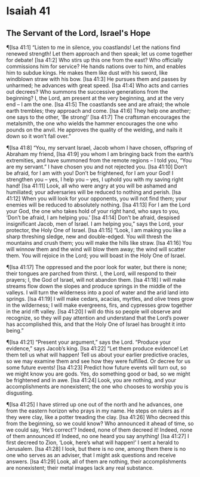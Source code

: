 # Isaiah 41

## The Servant of the Lord, Israel's Hope
¶[Isa 41:1] “Listen to me in silence, you coastlands! Let the nations find renewed strength! Let them approach and then speak; let us come together for debate!
[Isa 41:2] Who stirs up this one from the east? Who officially commissions him for service? He hands nations over to him, and enables him to subdue kings. He makes them like dust with his sword, like windblown straw with his bow.
[Isa 41:3] He pursues them and passes by unharmed; he advances with great speed.
[Isa 41:4] Who acts and carries out decrees? Who summons the successive generations from the beginning? I, the Lord, am present at the very beginning, and at the very end – I am the one.
[Isa 41:5] The coastlands see and are afraid; the whole earth trembles; they approach and come.
[Isa 41:6] They help one another; one says to the other, ‘Be strong!’
[Isa 41:7] The craftsman encourages the metalsmith, the one who wields the hammer encourages the one who pounds on the anvil. He approves the quality of the welding, and nails it down so it won’t fall over.”

¶[Isa 41:8] “You, my servant Israel, Jacob whom I have chosen, offspring of Abraham my friend,
[Isa 41:9] you whom I am bringing back from the earth’s extremities, and have summoned from the remote regions – I told you, “You are my servant.” I have chosen you and not rejected you.
[Isa 41:10] Don’t be afraid, for I am with you! Don’t be frightened, for I am your God! I strengthen you – yes, I help you – yes, I uphold you with my saving right hand!
[Isa 41:11] Look, all who were angry at you will be ashamed and humiliated; your adversaries will be reduced to nothing and perish.
[Isa 41:12] When you will look for your opponents, you will not find them; your enemies will be reduced to absolutely nothing.
[Isa 41:13] For I am the Lord your God, the one who takes hold of your right hand, who says to you, ‘Don’t be afraid, I am helping you.’
[Isa 41:14] Don’t be afraid, despised insignificant Jacob, men of Israel. I am helping you,” says the Lord, your protector, the Holy One of Israel.
[Isa 41:15] “Look, I am making you like a sharp threshing sledge, new and double-edged. You will thresh the mountains and crush them; you will make the hills like straw.
[Isa 41:16] You will winnow them and the wind will blow them away; the wind will scatter them. You will rejoice in the Lord; you will boast in the Holy One of Israel.

¶[Isa 41:17] The oppressed and the poor look for water, but there is none; their tongues are parched from thirst. I, the Lord, will respond to their prayers; I, the God of Israel, will not abandon them.
[Isa 41:18] I will make streams flow down the slopes and produce springs in the middle of the valleys. I will turn the wilderness into a pool of water and the arid land into springs.
[Isa 41:19] I will make cedars, acacias, myrtles, and olive trees grow in the wilderness; I will make evergreens, firs, and cypresses grow together in the arid rift valley.
[Isa 41:20] I will do this so people will observe and recognize, so they will pay attention and understand that the Lord’s power has accomplished this, and that the Holy One of Israel has brought it into being.”

¶[Isa 41:21] “Present your argument,” says the Lord. “Produce your evidence,” says Jacob’s king.
[Isa 41:22] “Let them produce evidence! Let them tell us what will happen! Tell us about your earlier predictive oracles, so we may examine them and see how they were fulfilled. Or decree for us some future events!
[Isa 41:23] Predict how future events will turn out, so we might know you are gods. Yes, do something good or bad, so we might be frightened and in awe.
[Isa 41:24] Look, you are nothing, and your accomplishments are nonexistent; the one who chooses to worship you is disgusting.

¶[Isa 41:25] I have stirred up one out of the north and he advances, one from the eastern horizon who prays in my name. He steps on rulers as if they were clay, like a potter treading the clay.
[Isa 41:26] Who decreed this from the beginning, so we could know? Who announced it ahead of time, so we could say, ‘He’s correct’? Indeed, none of them decreed it! Indeed, none of them announced it! Indeed, no one heard you say anything!
[Isa 41:27] I first decreed to Zion, ‘Look, here’s what will happen!’ I sent a herald to Jerusalem.
[Isa 41:28] I look, but there is no one, among them there is no one who serves as an adviser, that I might ask questions and receive answers.
[Isa 41:29] Look, all of them are nothing, their accomplishments are nonexistent; their metal images lack any real substance.
